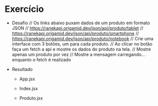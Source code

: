 # Exercício

* Desafio 
  // Os links abaixo puxam dados de um produto em formato JSON
  // https://ranekapi.origamid.dev/json/api/produto/tablet
  // https://ranekapi.origamid.dev/json/api/produto/smartphone
  // https://ranekapi.origamid.dev/json/api/produto/notebook
  // Crie uma interface com 3 botões, um para cada produto.
  // Ao clicar no botão faça um fetch a api e mostre os dados do produto na tela.
  // Mostre apenas um produto por vez
  // Mostre a mensagem carregando... enquanto o fetch é realizado

* Resultado
  - App.jsx
    <!-- 
    import React from 'react'
    import Produtos from './Produtos'

    const App = () => {
      const [dados, setDados] = React.useState(null)
      const [carregando, setCarregando] = React.useState(null)

      async function handleClick(event) {
        const response = await fetch(`https://ranekapi.origamid.dev/json/api/produto/${event.target.innerText}`)

        const json = await response.json()
        setDados(json)
        setCarregando(false)
      }

      return (
      <div>
        <button style={{margin:'10px'}} onClick={handleClick}>Notebook</button>
        <button style={{margin:'10px'}} onClick={handleClick}>Smartphone</button>
        <button style={{margin:'10px'}} onClick={handleClick}>Tablet</button>
        {carregando && <p>Carregando...</p>}
        {!carregando && dados && <Produtos dados={dados}/>}
      </div>
      )
    }

    export default App 
    -->
  
  - Index.jsx
    <!-- 
    import React from 'react'
    import ReactDOM from 'react-dom/client'
    import App from './App.jsx'

    ReactDOM.createRoot(document.getElementById('root')).render(<App />) 
    -->

  - Produto.jsx
    <!-- 
    import React from 'react'

    const Produtos = ({dados}) => {
      return (
        <div>
          <h1>{dados.nome}</h1>
          <p>Preço: {dados.preco}</p>
          <img src={dados.fotos[0].src} alt={dados.fotos[0].titulo} />
        </div>
      )
    }

    export default Produtos 
    -->